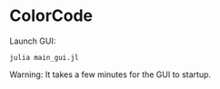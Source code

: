 # ColorCode

Launch GUI:

    julia main_gui.jl
    
Warning: It takes a few minutes for the GUI to startup.
